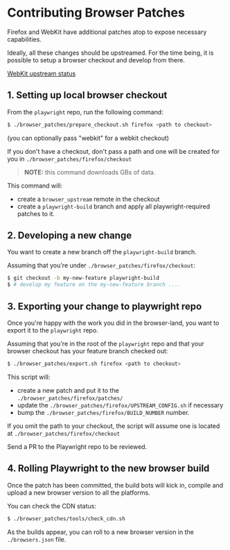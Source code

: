 # Contributing Browser Patches

Firefox and WebKit have additional patches atop to expose necessary capabilities.

Ideally, all these changes should be upstreamed.
For the time being, it is possible to setup a browser checkout
and develop from there.

[WebKit upstream status](webkit/upstream_status.md)

## 1. Setting up local browser checkout

From the `playwright` repo, run the following command:

```sh
$ ./browser_patches/prepare_checkout.sh firefox <path to checkout>
```
(you can optionally pass "webkit" for a webkit checkout)

If you don't have a checkout, don't pass a path and one will be created for you in `./browser_patches/firefox/checkout`

> **NOTE:** this command downloads GBs of data.


This command will:
- create a `browser_upstream` remote in the checkout
- create a `playwright-build` branch and apply all playwright-required patches to it.

## 2. Developing a new change

You want to create a new branch off the `playwright-build` branch.

Assuming that you're under `./browser_patches/firefox/checkout`:

```sh
$ git checkout -b my-new-feature playwright-build
$ # develop my feature on the my-new-feature branch ....
```

## 3. Exporting your change to playwright repo

Once you're happy with the work you did in the browser-land, you want to export it to the `playwright` repo.

Assuming that you're in the root of the `playwright` repo and that your browser checkout has your feature branch checked out:

```sh
$ ./browser_patches/export.sh firefox <path to checkout>
```

This script will:
- create a new patch and put it to the `./browser_patches/firefox/patches/`
- update the `./browser_patches/firefox/UPSTREAM_CONFIG.sh` if necessary
- bump the `./browser_patches/firefox/BUILD_NUMBER` number.

If you omit the path to your checkout, the script will assume one is located at `./browser_patches/firefox/checkout`

Send a PR to the Playwright repo to be reviewed.

## 4. Rolling Playwright to the new browser build

Once the patch has been committed, the build bots will kick in, compile and upload a new browser version to all the platforms.

You can check the CDN status:

```sh
$ ./browser_patches/tools/check_cdn.sh
```

As the builds appear, you can roll to a new browser version in the `./browsers.json` file.
